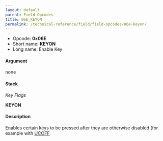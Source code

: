 ```yaml
---
layout: default
parent: Field Opcodes
title: 06E_KEYON
permalink: /technical-reference/field/field-opcodes/06e-keyon/
---
```


-   Opcode: **0x06E**
-   Short name: **KEYON**
-   Long name: Enable Key

#### Argument

none

#### Stack

  
*Key Flags*

**KEYON**

#### Description

Enables certain keys to be pressed after they are otherwise disabled (for example with [UCOFF](../../../Script/Opcodes/04E_UCOFF)
